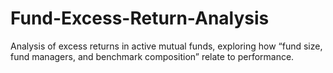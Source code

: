 # Fund-Excess-Return-Analysis
Analysis of excess returns in active mutual funds, exploring how “fund size, fund managers, and benchmark composition” relate to performance.
